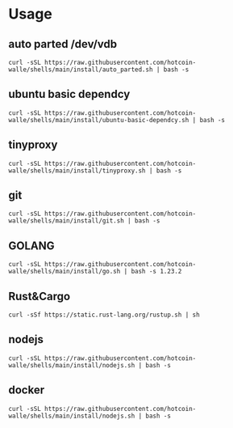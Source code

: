 # Usage

## auto parted /dev/vdb
```
curl -sSL https://raw.githubusercontent.com/hotcoin-walle/shells/main/install/auto_parted.sh | bash -s 

```


## ubuntu basic dependcy
```
curl -sSL https://raw.githubusercontent.com/hotcoin-walle/shells/main/install/ubuntu-basic-dependcy.sh | bash -s 
```

## tinyproxy
```
curl -sSL https://raw.githubusercontent.com/hotcoin-walle/shells/main/install/tinyproxy.sh | bash -s 
```



## git
``` shell
curl -sSL https://raw.githubusercontent.com/hotcoin-walle/shells/main/install/git.sh | bash -s 
```


## GOLANG
```
curl -sSL https://raw.githubusercontent.com/hotcoin-walle/shells/main/install/go.sh | bash -s 1.23.2

```

## Rust&Cargo
```
curl -sSf https://static.rust-lang.org/rustup.sh | sh
```

## nodejs
```
curl -sSL https://raw.githubusercontent.com/hotcoin-walle/shells/main/install/nodejs.sh | bash -s 
```

## docker
```
curl -sSL https://raw.githubusercontent.com/hotcoin-walle/shells/main/install/nodejs.sh | bash -s 
```
